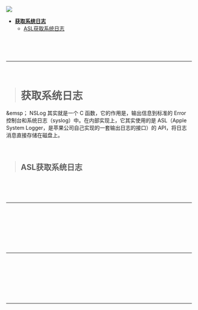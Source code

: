 > <h2 id=''></h2>
![](./../../Pictures/)
- [**获取系统日志**](#获取系统日志)
	- [ASL获取系统日志](#ASL获取系统日志)


<br/>
<br/>
<br/>

***
<br/>

> <h1 id='获取系统日志'>获取系统日志</h1>

&emsp； NSLog 其实就是一个 C 函数，它的作用是，输出信息到标准的 Error 控制台和系统日志（syslog）中。在内部实现上，它其实使用的是 ASL（Apple System Logger，是苹果公司自己实现的一套输出日志的接口）的 API，将日志消息直接存储在磁盘上。

<br/>

> <h2 id='#ASL获取系统日志'>ASL获取系统日志</h2>








<br/>
<br/>
<br/>

***
<br/>

> <h1 id=''></h1>

> <h2 id=''></h2>








<br/>
<br/>
<br/>

***
<br/>

> <h1 id=''></h1>

> <h2 id=''></h2>







<br/>
<br/>
<br/>

***
<br/>

> <h1 id=''></h1>



> <h2 id=''></h2>


